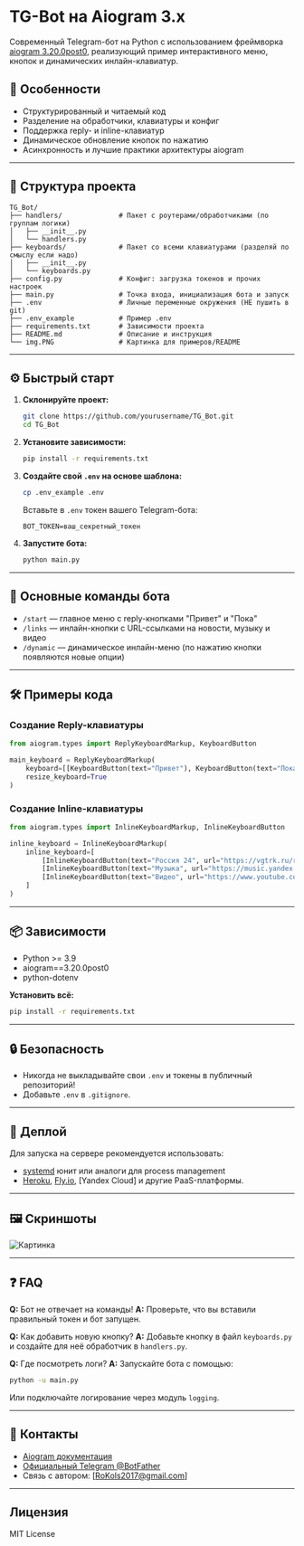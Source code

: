 # TG-Bot на Aiogram 3.x

Современный Telegram-бот на Python с использованием фреймворка [aiogram 3.20.0post0](https://docs.aiogram.dev/), реализующий пример интерактивного меню, кнопок и динамических инлайн-клавиатур.

## 🚀 Особенности

* Структурированный и читаемый код
* Разделение на обработчики, клавиатуры и конфиг
* Поддержка reply- и inline-клавиатур
* Динамическое обновление кнопок по нажатию
* Асинхронность и лучшие практики архитектуры aiogram

---

## 📂 Структура проекта

```
TG_Bot/
├── handlers/              # Пакет с роутерами/обработчиками (по группам логики)
│   ├── __init__.py
│   └── handlers.py
├── keyboards/             # Пакет со всеми клавиатурами (разделяй по смыслу если надо)
│   ├── __init__.py
│   └── keyboards.py
├── config.py              # Конфиг: загрузка токенов и прочих настроек
├── main.py                # Точка входа, инициализация бота и запуск
├── .env                   # Личные переменные окружения (НЕ пушить в git)
├── .env_example           # Пример .env
├── requirements.txt       # Зависимости проекта
├── README.md              # Описание и инструкция
└── img.PNG                # Картинка для примеров/README
```

---

## ⚙️ Быстрый старт

1. **Склонируйте проект:**

   ```bash
   git clone https://github.com/yourusername/TG_Bot.git
   cd TG_Bot
   ```

2. **Установите зависимости:**

   ```bash
   pip install -r requirements.txt
   ```

3. **Создайте свой `.env` на основе шаблона:**

   ```bash
   cp .env_example .env
   ```

   Вставьте в `.env` токен вашего Telegram-бота:

   ```
   BOT_TOKEN=ваш_секретный_токен
   ```

4. **Запустите бота:**

   ```bash
   python main.py
   ```

---

## 📝 Основные команды бота

* `/start` — главное меню с reply-кнопками "Привет" и "Пока"
* `/links` — инлайн-кнопки с URL-ссылками на новости, музыку и видео
* `/dynamic` — динамическое инлайн-меню (по нажатию кнопки появляются новые опции)

---

## 🛠️ Примеры кода

### Создание Reply-клавиатуры

```python
from aiogram.types import ReplyKeyboardMarkup, KeyboardButton

main_keyboard = ReplyKeyboardMarkup(
    keyboard=[[KeyboardButton(text="Привет"), KeyboardButton(text="Пока")]],
    resize_keyboard=True
)
```

### Создание Inline-клавиатуры

```python
from aiogram.types import InlineKeyboardMarkup, InlineKeyboardButton

inline_keyboard = InlineKeyboardMarkup(
    inline_keyboard=[
        [InlineKeyboardButton(text="Россия 24", url="https://vgtrk.ru/russia24")],
        [InlineKeyboardButton(text="Музыка", url="https://music.yandex.ru/")],
        [InlineKeyboardButton(text="Видео", url="https://www.youtube.com/")]
    ]
)
```

---

## 📦 Зависимости

* Python >= 3.9
* aiogram==3.20.0post0
* python-dotenv

**Установить всё:**

```bash
pip install -r requirements.txt
```

---

## 🔒 Безопасность

* Никогда не выкладывайте свои `.env` и токены в публичный репозиторий!
* Добавьте `.env` в `.gitignore`.

---

## 🐳 Деплой

Для запуска на сервере рекомендуется использовать:

* [systemd](https://wiki.archlinux.org/title/Systemd) юнит или аналоги для process management
* [Heroku](https://heroku.com/), [Fly.io](https://fly.io/), \[Yandex Cloud] и другие PaaS-платформы.

---

## 🖼️ Скриншоты

![Картинка](https://github.com/RoKols2017/TG04/img.png)


---

## ❓ FAQ

**Q:** Бот не отвечает на команды!
**A:** Проверьте, что вы вставили правильный токен и бот запущен.

**Q:** Как добавить новую кнопку?
**A:** Добавьте кнопку в файл `keyboards.py` и создайте для неё обработчик в `handlers.py`.

**Q:** Где посмотреть логи?
**A:** Запускайте бота с помощью:

```bash
python -u main.py
```

Или подключайте логирование через модуль `logging`.

---

## 🤝 Контакты

* [Aiogram документация](https://docs.aiogram.dev/)
* [Официальный Telegram @BotFather](https://t.me/BotFather)
* Связь с автором: \[[RoKols2017@gmail.com](mailto:your-email@example.com)]

---

## Лицензия

MIT License
